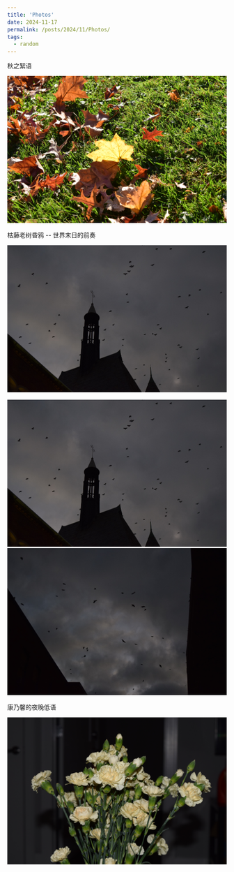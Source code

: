 ```yaml
---
title: 'Photos'
date: 2024-11-17
permalink: /posts/2024/11/Photos/
tags:
  - random
---
```

秋之絮语

<img src="/assets/3.jpg" alt="树叶"> 

枯藤老树昏鸦 -- 世界末日的前奏

![乌鸦1](/assets/DSC_0025.JPG)

<img src="assets/DSC_0025.JPG" alt="乌鸦1"> 
<img src="DSC_0027.jpg" alt="乌鸦2"> 

康乃馨的夜晚低语

<img src="/images/DSC_0004.jpg" alt="康乃馨"> 
